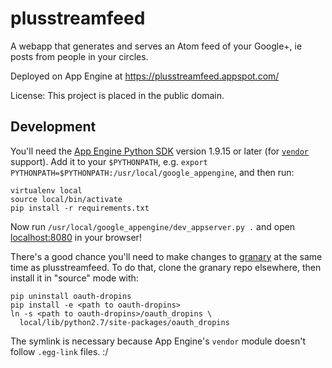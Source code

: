 plusstreamfeed
==============

A webapp that generates and serves an Atom feed of your Google+, ie posts from
people in your circles.

Deployed on App Engine at https://plusstreamfeed.appspot.com/

License: This project is placed in the public domain.


Development
---
You'll need the
[App Engine Python SDK](https://cloud.google.com/appengine/downloads#Google_App_Engine_SDK_for_Python)
version 1.9.15 or later (for
[`vendor`](https://cloud.google.com/appengine/docs/python/tools/libraries27#vendoring)
support). Add it to your `$PYTHONPATH`, e.g.
`export PYTHONPATH=$PYTHONPATH:/usr/local/google_appengine`, and then run:

```
virtualenv local
source local/bin/activate
pip install -r requirements.txt
```

Now run `/usr/local/google_appengine/dev_appserver.py .` and open
[localhost:8080](http://localhost:8080/) in your browser!

There's a good chance you'll need to make changes to
[granary](https://github.com/snarfed/granary) at the same time as plusstreamfeed. To
do that, clone the granary repo elsewhere, then install it in "source" mode
with:

```
pip uninstall oauth-dropins
pip install -e <path to oauth-dropins>
ln -s <path to oauth-dropins>/oauth_dropins \
  local/lib/python2.7/site-packages/oauth_dropins
```

The symlink is necessary because App Engine's `vendor` module doesn't follow
`.egg-link` files. :/
